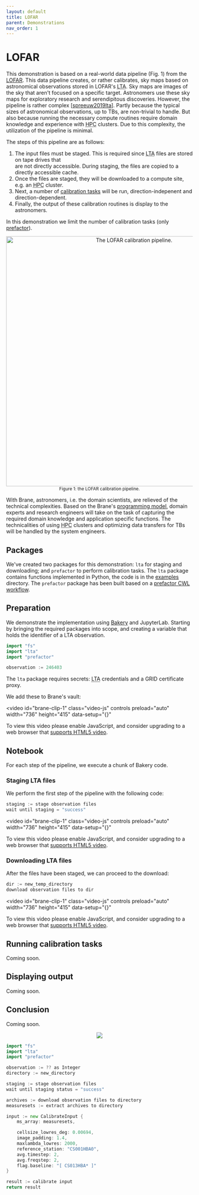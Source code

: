 ```yaml
---
layout: default
title: LOFAR
parent: Demonstrations
nav_order: 1
---
```


<link href="https://vjs.zencdn.net/7.8.4/video-js.css" rel="stylesheet" />

# LOFAR
This demonstration is based on a real-world data pipeline (Fig. 1) from the [LOFAR](http://lofar.org/about-lofar/general-information/introduction.html). This data pipeline creates, or rather calibrates, sky maps based on astronomical observations stored in LOFAR's <abbr title="Long-term archive">LTA</abbr>. Sky maps are images of the sky that aren't focused on a specific target. Astronomers use these sky maps for exploratory research and serendipitous discoveries. However, the pipeline is rather complex [[spreeuw2019lta](https://ieeexplore.ieee.org/abstract/document/9041762)]. Partly because the typical sizes of astronomical observations, up to TBs, are non-trivial to handle. But also because running the necessary compute routines require domain knowledge and experience with <abbr title="High-performance computing">HPC</abbr> clusters. Due to this complexity, the utilization of the pipeline is minimal. 

The steps of this pipeline are as follows:

1. The input files must be staged. This is required since <abbr title="Long-term archive">LTA</abbr> files are stored on tape drives that\
are not directly accessible. During staging, the files are copied to a directly accessible cache.
2. Once the files are staged, they will be downloaded to a compute site, e.g. an <abbr title="High-performance computing">HPC</abbr> cluster.
3. Next, a number of [calibration tasks](https://support.astron.nl/LOFARImagingCookbook/factor.html) will be run, direction-indepenent and direction-dependent.
4. Finally, the output of these calibration routines is display to the astronomers.

In this demonstration we limit the number of calibration tasks (only [prefactor](https://github.com/lofar-astron/prefactor)).

<p style="text-align: center">
    <img src="/brane/assets/img/lofar-pipeline.png" width="675px" alt="The LOFAR calibration pipeline.">
    <br/>
    <sup>Figure 1: the LOFAR calibration pipeline.</sup>
</p>


With Brane, astronomers, i.e. the domain scientists, are relieved of the technical complexities. Based on the Brane's [programming model](#), domain experts and research engineers will take on the task of capturing the required domain knowledge and application specific functions. The technicalities of using <abbr title="High-performance computing">HPC</abbr> clusters and optimizing data transfers for TBs will be handled by the system engineers.

## Packages
We've created two packages for this demonstration: `lta` for staging and downloading; and `prefactor` to perform calibration tasks. The `lta` package contains functions implemented in Python, the code is in the [examples](https://github.com/onnovalkering/brane/tree/master/examples/lofar) directory. The `prefactor` package has been built based on a [prefactor CWL workflow](https://github.com/EOSC-LOFAR/prefactor-cwl).

## Preparation
We demonstrate the implementation using [Bakery](/brane/bakery) and JupyterLab. Starting by bringing the required packages into scope, and creating a variable that holds the identifier of a LTA observation.

```go
import "fs"
import "lta"
import "prefactor"

observation := 246403
```

The `lta` package requires secrets: <abbr title="Long-term archive">LTA</abbr> credentials and a GRID certificate proxy. 

We add these to Brane's vault:

<video
    id="brane-clip-1"
    class="video-js"
    controls
    preload="auto"
    width="736"
    height="415"
    data-setup="{}"
>
<source src="/brane/assets/video/brane-clip-1.mp4" type="video/mp4" />
<p class="vjs-no-js">
    To view this video please enable JavaScript, and consider upgrading to a web browser that
    <a href="https://videojs.com/html5-video-support/" target="_blank">supports HTML5 video</a>.
</p>
</video>

## Notebook
For each step of the pipeline, we execute a chunk of Bakery code.

### Staging LTA files
We perform the first step of the pipeline with the following code:

```go
staging := stage observation files
wait until staging = "success"
```

<video
    id="brane-clip-1"
    class="video-js"
    controls
    preload="auto"
    width="736"
    height="415"
    data-setup="{}"
>
<source src="/brane/assets/video/brane-clip-2.mp4" type="video/mp4" />
<p class="vjs-no-js">
    To view this video please enable JavaScript, and consider upgrading to a web browser that
    <a href="https://videojs.com/html5-video-support/" target="_blank">supports HTML5 video</a>.
</p>
</video>

### Downloading LTA files
After the files have been staged, we can proceed to the download:

```go
dir := new_temp_directory
download observation files to dir
```

<video
    id="brane-clip-1"
    class="video-js"
    controls
    preload="auto"
    width="736"
    height="415"
    data-setup="{}"
>
<source src="/brane/assets/video/brane-clip-3.mp4" type="video/mp4" />
<p class="vjs-no-js">
    To view this video please enable JavaScript, and consider upgrading to a web browser that
    <a href="https://videojs.com/html5-video-support/" target="_blank">supports HTML5 video</a>.
</p>
</video>

## Running calibration tasks
Coming soon.

## Displaying output
Coming soon.

## Conclusion
Coming soon.

<p style="text-align: center">
    <img src="/brane/assets/img/lofar-demo.png">
</p>

```go
import "fs"
import "lta"
import "prefactor"

observation := ?? as Integer
directory := new_directory

staging := stage observation files
wait until staging status = "success"

archives := download observation files to directory
measuresets := extract archives to directory

input := new CalibrateInput {
    ms_array: measuresets,

    cellsize_lowres_deg: 0.00694,
    image_padding: 1.4,
    maxlambda_lowres: 2000,
    reference_station: "CS001HBA0",
    avg.timestep: 2,
    avg.freqstep: 2,
    flag.baseline: "[ CS013HBA* ]"
}

result := calibrate input
return result
```

<script src="https://vjs.zencdn.net/7.8.4/video.js"></script>
